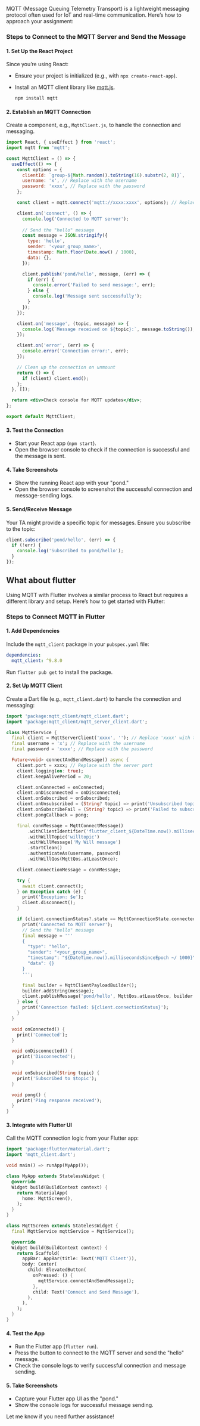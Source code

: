 MQTT (Message Queuing Telemetry Transport) is a lightweight messaging protocol often used for IoT and real-time communication. Here’s how to approach your assignment:

### Steps to Connect to the MQTT Server and Send the Message

#### 1. **Set Up the React Project**
Since you’re using React:
- Ensure your project is initialized (e.g., with `npx create-react-app`).
- Install an MQTT client library like [mqtt.js](https://github.com/mqttjs/MQTT.js).

   ```bash
   npm install mqtt
   ```

#### 2. **Establish an MQTT Connection**
Create a component, e.g., `MqttClient.js`, to handle the connection and messaging.

```jsx
import React, { useEffect } from 'react';
import mqtt from 'mqtt';

const MqttClient = () => {
  useEffect(() => {
    const options = {
      clientId: `group-${Math.random().toString(16).substr(2, 8)}`,
      username: 'x', // Replace with the username
      password: 'xxxx', // Replace with the password
    };

    const client = mqtt.connect('mqtt://xxxx:xxxx', options); // Replace xxxx with IP and Port

    client.on('connect', () => {
      console.log('Connected to MQTT server');
      
      // Send the "hello" message
      const message = JSON.stringify({
        type: 'hello',
        sender: '<your_group_name>',
        timestamp: Math.floor(Date.now() / 1000),
        data: {},
      });

      client.publish('pond/hello', message, (err) => {
        if (err) {
          console.error('Failed to send message:', err);
        } else {
          console.log('Message sent successfully');
        }
      });
    });

    client.on('message', (topic, message) => {
      console.log(`Message received on ${topic}:`, message.toString());
    });

    client.on('error', (err) => {
      console.error('Connection error:', err);
    });

    // Clean up the connection on unmount
    return () => {
      if (client) client.end();
    };
  }, []);

  return <div>Check console for MQTT updates</div>;
};

export default MqttClient;
```

#### 3. **Test the Connection**
- Start your React app (`npm start`).
- Open the browser console to check if the connection is successful and the message is sent.

#### 4. **Take Screenshots**
- Show the running React app with your "pond."
- Open the browser console to screenshot the successful connection and message-sending logs.

#### 5. **Send/Receive Message**
Your TA might provide a specific topic for messages. Ensure you subscribe to the topic:

```javascript
client.subscribe('pond/hello', (err) => {
  if (!err) {
    console.log('Subscribed to pond/hello');
  }
});
```



## What about flutter

Using MQTT with Flutter involves a similar process to React but requires a different library and setup. Here’s how to get started with Flutter:

### Steps to Connect MQTT in Flutter

#### 1. **Add Dependencies**
Include the `mqtt_client` package in your `pubspec.yaml` file:

```yaml
dependencies:
  mqtt_client: ^9.8.0
```

Run `flutter pub get` to install the package.

#### 2. **Set Up MQTT Client**
Create a Dart file (e.g., `mqtt_client.dart`) to handle the connection and messaging:

```dart
import 'package:mqtt_client/mqtt_client.dart';
import 'package:mqtt_client/mqtt_server_client.dart';

class MqttService {
  final client = MqttServerClient('xxxx', ''); // Replace 'xxxx' with the server IP
  final username = 'x'; // Replace with the username
  final password = 'xxxx'; // Replace with the password

  Future<void> connectAndSendMessage() async {
    client.port = xxxx; // Replace with the server port
    client.logging(on: true);
    client.keepAlivePeriod = 20;

    client.onConnected = onConnected;
    client.onDisconnected = onDisconnected;
    client.onSubscribed = onSubscribed;
    client.onUnsubscribed = (String? topic) => print('Unsubscribed topic: $topic');
    client.onSubscribeFail = (String? topic) => print('Failed to subscribe $topic');
    client.pongCallback = pong;

    final connMessage = MqttConnectMessage()
        .withClientIdentifier('flutter_client_${DateTime.now().millisecondsSinceEpoch}')
        .withWillTopic('willtopic')
        .withWillMessage('My Will message')
        .startClean()
        .authenticateAs(username, password)
        .withWillQos(MqttQos.atLeastOnce);

    client.connectionMessage = connMessage;

    try {
      await client.connect();
    } on Exception catch (e) {
      print('Exception: $e');
      client.disconnect();
    }

    if (client.connectionStatus?.state == MqttConnectionState.connected) {
      print('Connected to MQTT server');
      // Send the "hello" message
      final message = '''
      {
        "type": "hello",
        "sender": "<your_group_name>",
        "timestamp": "${DateTime.now().millisecondsSinceEpoch ~/ 1000}",
        "data": {}
      }
      ''';

      final builder = MqttClientPayloadBuilder();
      builder.addString(message);
      client.publishMessage('pond/hello', MqttQos.atLeastOnce, builder.payload!);
    } else {
      print('Connection failed: ${client.connectionStatus}');
    }
  }

  void onConnected() {
    print('Connected');
  }

  void onDisconnected() {
    print('Disconnected');
  }

  void onSubscribed(String topic) {
    print('Subscribed to $topic');
  }

  void pong() {
    print('Ping response received');
  }
}
```

#### 3. **Integrate with Flutter UI**
Call the MQTT connection logic from your Flutter app:

```dart
import 'package:flutter/material.dart';
import 'mqtt_client.dart';

void main() => runApp(MyApp());

class MyApp extends StatelessWidget {
  @override
  Widget build(BuildContext context) {
    return MaterialApp(
      home: MqttScreen(),
    );
  }
}

class MqttScreen extends StatelessWidget {
  final MqttService mqttService = MqttService();

  @override
  Widget build(BuildContext context) {
    return Scaffold(
      appBar: AppBar(title: Text('MQTT Client')),
      body: Center(
        child: ElevatedButton(
          onPressed: () {
            mqttService.connectAndSendMessage();
          },
          child: Text('Connect and Send Message'),
        ),
      ),
    );
  }
}
```

#### 4. **Test the App**
- Run the Flutter app (`flutter run`).
- Press the button to connect to the MQTT server and send the "hello" message.
- Check the console logs to verify successful connection and message sending.

#### 5. **Take Screenshots**
- Capture your Flutter app UI as the "pond."
- Show the console logs for successful message sending.

Let me know if you need further assistance!